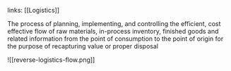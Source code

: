 links: [[Logistics]]

The process of planning, implementing, and controlling the efficient, cost effective flow of raw materials, in-process inventory, finished goods and related information from the point of consumption to the point of origin for the purpose of recapturing value or proper disposal

![[reverse-logistics-flow.png]]